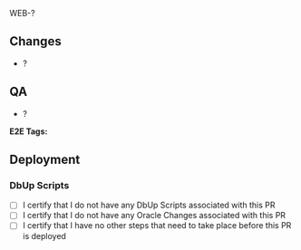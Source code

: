 WEB-?

## Changes
<!-- List high-level changes that are included in the PR -->
- ?

## QA
<!-- List QA steps to reproduce changes affected in the PR -->
- ?

<!-- If appropriate, list relevant E2E tags here -->
**E2E Tags:** <!-- addToCart, cart, category, checkout, invoice, login, logout, orderHistory, returns, payment, search, price, commandments, regression, accountSignup, cartMenu, showcase, cadCam, autoPay -->


## Deployment
### DbUp Scripts
<!-- Check off the boxes for common pre/post deployment steps, if any -->
<!-- If you do have changes to the common steps, replace with the PR for those -->
- [ ] I certify that I do not have any DbUp Scripts associated with this PR
- [ ] I certify that I do not have any Oracle Changes associated with this PR
- [ ] I certify that I have no other steps that need to take place before this PR is deployed

